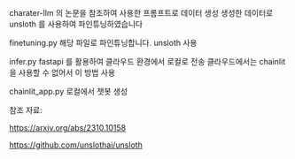 
charater-llm 의 논문을 참조하여 사용한 프롬프트로 데이터 생성
생성한 데이터로 unsloth 를 사용하여 파인튜닝하였습니다

finetuning.py
해당 파일로 파인튜닝합니다. unsloth 사용

infer.py 
fastapi 를 활용하여 클라우드 환경에서 로컬로 전송
클라우드에서는 chainlit 을 사용할 수 없어서 이 방법 사용

chainlit_app.py
로컬에서 챗봇 생성

참조 자료: 

https://arxiv.org/abs/2310.10158

https://github.com/unslothai/unsloth
